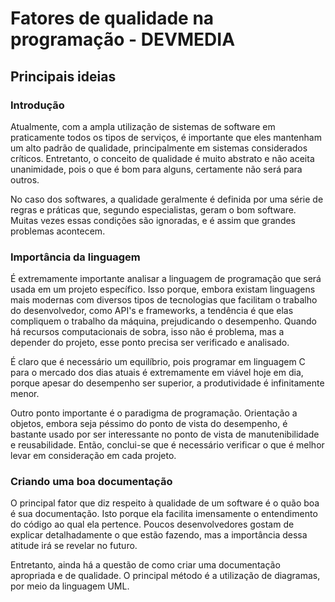 # Fatores de qualidade  na programação - DEVMEDIA

## Principais ideias

### Introdução
Atualmente, com a ampla utilização de sistemas de software em praticamente todos os tipos
de serviços, é importante que eles mantenham um alto padrão de qualidade, principalmente
em sistemas considerados críticos.
Entretanto, o conceito de qualidade é muito abstrato e não aceita unanimidade, pois o que
é bom para alguns, certamente não será para outros. 

No caso dos softwares, a qualidade geralmente é definida por uma série de regras e 
práticas que, segundo especialistas, geram o bom software. Muitas vezes essas condições
são ignoradas, e é assim que grandes problemas acontecem.

### Importância da linguagem
É extremamente importante analisar a linguagem de programação que será usada em um projeto
específico. Isso porque, embora existam linguagens mais modernas com diversos tipos de
tecnologias que facilitam o trabalho do desenvolvedor, como API's e frameworks, a tendência
é que elas compliquem o trabalho da máquina, prejudicando o desempenho. Quando há recursos
computacionais de sobra, isso não é problema, mas a depender do projeto, esse ponto precisa
ser verificado e analisado.

É claro que é necessário um equilíbrio, pois programar em linguagem C para o mercado dos
dias atuais é extremamente em viável hoje em dia, porque apesar do desempenho ser superior,
a produtividade é infinitamente menor.

Outro ponto importante é o paradigma de programação. Orientação a objetos, embora seja
péssimo do ponto de vista do desempenho, é bastante usado por ser interessante no ponto 
de vista de manutenibilidade e reusabilidade. Então, conclui-se que é necessário verificar
o que é melhor levar em consideração em cada projeto.

### Criando uma boa documentação
O principal fator que diz respeito à qualidade de um software é o quão boa é sua
documentação. Isto porque ela facilita imensamente o entendimento do código ao qual ela
pertence. Poucos desenvolvedores gostam de explicar detalhadamente o que estão fazendo,
mas a importância dessa atitude irá se revelar no futuro.

Entretanto, ainda há a questão de como criar uma documentação apropriada e de qualidade.
O principal método é a utilização de diagramas, por meio da linguagem UML. 














